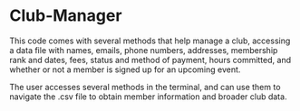 # Club-Manager
This code comes with several methods that help manage a club, 
accessing a data file with names, emails, phone numbers, addresses, membership rank and dates, fees, status and method of payment, hours committed, 
and whether or not a member is signed up for an upcoming event. 

The user accesses several methods in the terminal, and can use them to navigate the .csv file to obtain member information and broader club data.